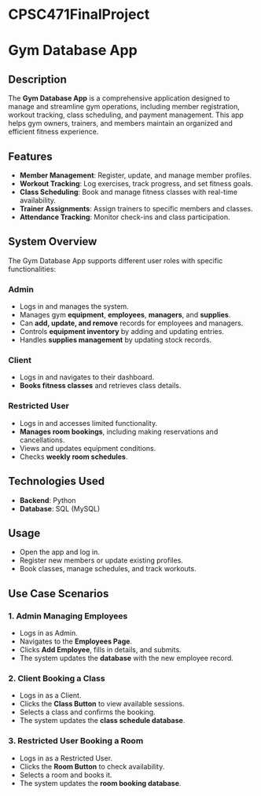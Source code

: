 # CPSC471FinalProject

# Gym Database App

## Description
The **Gym Database App** is a comprehensive application designed to manage and streamline gym operations, including member registration, workout tracking, class scheduling, and payment management. This app helps gym owners, trainers, and members maintain an organized and efficient fitness experience.

## Features
- **Member Management**: Register, update, and manage member profiles.
- **Workout Tracking**: Log exercises, track progress, and set fitness goals.
- **Class Scheduling**: Book and manage fitness classes with real-time availability.
- **Trainer Assignments**: Assign trainers to specific members and classes.
- **Attendance Tracking**: Monitor check-ins and class participation.


## System Overview
The Gym Database App supports different user roles with specific functionalities:

### **Admin**
- Logs in and manages the system.
- Manages gym **equipment**, **employees**, **managers**, and **supplies**.
- Can **add, update, and remove** records for employees and managers.
- Controls **equipment inventory** by adding and updating entries.
- Handles **supplies management** by updating stock records.

### **Client**
- Logs in and navigates to their dashboard.
- **Books fitness classes** and retrieves class details.

### **Restricted User**
- Logs in and accesses limited functionality.
- **Manages room bookings**, including making reservations and cancellations.
- Views and updates equipment conditions.
- Checks **weekly room schedules**.

## Technologies Used
- **Backend**: Python
- **Database**: SQL (MySQL)

## Usage
- Open the app and log in.
- Register new members or update existing profiles.
- Book classes, manage schedules, and track workouts.

## Use Case Scenarios
### **1. Admin Managing Employees**
- Logs in as Admin.
- Navigates to the **Employees Page**.
- Clicks **Add Employee**, fills in details, and submits.
- The system updates the **database** with the new employee record.

### **2. Client Booking a Class**
- Logs in as a Client.
- Clicks the **Class Button** to view available sessions.
- Selects a class and confirms the booking.
- The system updates the **class schedule database**.

### **3. Restricted User Booking a Room**
- Logs in as a Restricted User.
- Clicks the **Room Button** to check availability.
- Selects a room and books it.
- The system updates the **room booking database**.




